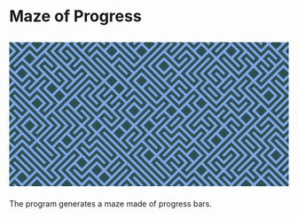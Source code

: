 # Maze of Progress
![screenshot](https://github.com/MagnusJMJ/APME/blob/master/miniex7/mazeofprogress.png)
---
The program generates a maze made of progress bars.
